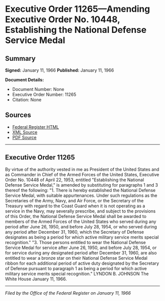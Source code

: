 # Executive Order 11265—Amending Executive Order No. 10448, Establishing the National Defense Service Medal

## Summary

**Signed:** January 11, 1966
**Published:** January 11, 1966

**Document Details:**
- Document Number: None
- Executive Order Number: 11265
- Citation: None

## Sources
- [Federal Register HTML](https://www.presidency.ucsb.edu/documents/executive-order-11265-amending-executive-order-no-10448-establishing-the-national-defense)
- [XML Source](None)
- [PDF Source](None)

---

## Executive Order 11265

By virtue of the authority vested in me as President of the United States and as Commander in Chief of the Armed Forces of the United States, Executive Order No. 10448 of April 22, 1953, entitled "Establishing the National Defense Service Medal," is amended by substituting for paragraphs 1 and 3 thereof the following:
"1. There is hereby established the National Defense Service Medal, with suitable appurtenances. Under such regulations as the Secretaries of the Army, Navy, and Air Force, or the Secretary of the Treasury with regard to the Coast Guard when it is not operating as a service in the Navy, may severally prescribe, and subject to the provisions of this Order, the National Defense Service Medal shall be awarded to members of the Armed Forces of the United States who served during any period after June 26, 1950, and before July 28, 1954, or who served during any period after December 31, 1960, which the Secretary of Defense designates as being a period for which active military service merits special recognition."
"3. Those persons entitled to wear the National Defense Service Medal for service after June 26, 1950, and before July 28, 1954, or for service during any designated period after December 31, 1960, are also entitled to wear a bronze star on their National Defense Service Medal ribbon for each additional period of active duty designated by the Secretary of Defense pursuant to paragraph 1 as being a period for which active military service merits special recognition."
LYNDON B. JOHNSON
The White House
January 11, 1966.

---

*Filed by the Office of the Federal Register on January 11, 1966*
